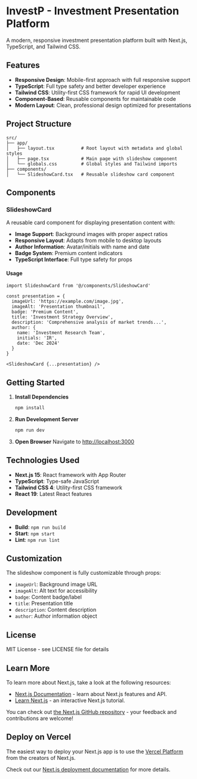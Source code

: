 # InvestP - Investment Presentation Platform

A modern, responsive investment presentation platform built with Next.js, TypeScript, and Tailwind CSS.

## Features

-   **Responsive Design**: Mobile-first approach with full responsive support
-   **TypeScript**: Full type safety and better developer experience
-   **Tailwind CSS**: Utility-first CSS framework for rapid UI development
-   **Component-Based**: Reusable components for maintainable code
-   **Modern Layout**: Clean, professional design optimized for presentations

## Project Structure

```
src/
├── app/
│   ├── layout.tsx          # Root layout with metadata and global styles
│   ├── page.tsx            # Main page with slideshow component
│   └── globals.css         # Global styles and Tailwind imports
├── components/
│   └── SlideshowCard.tsx   # Reusable slideshow card component
```

## Components

### SlideshowCard

A reusable card component for displaying presentation content with:

-   **Image Support**: Background images with proper aspect ratios
-   **Responsive Layout**: Adapts from mobile to desktop layouts
-   **Author Information**: Avatar/initials with name and date
-   **Badge System**: Premium content indicators
-   **TypeScript Interface**: Full type safety for props

#### Usage

```tsx
import SlideshowCard from '@/components/SlideshowCard'

const presentation = {
  imageUrl: 'https://example.com/image.jpg',
  imageAlt: 'Presentation thumbnail',
  badge: 'Premium Content',
  title: 'Investment Strategy Overview',
  description: 'Comprehensive analysis of market trends...',
  author: {
    name: 'Investment Research Team',
    initials: 'IR',
    date: 'Dec 2024'
  }
}

<SlideshowCard {...presentation} />
```

## Getting Started

1. **Install Dependencies**

    ```bash
    npm install
    ```

2. **Run Development Server**

    ```bash
    npm run dev
    ```

3. **Open Browser**
   Navigate to [http://localhost:3000](http://localhost:3000)

## Technologies Used

-   **Next.js 15**: React framework with App Router
-   **TypeScript**: Type-safe JavaScript
-   **Tailwind CSS 4**: Utility-first CSS framework
-   **React 19**: Latest React features

## Development

-   **Build**: `npm run build`
-   **Start**: `npm start`
-   **Lint**: `npm run lint`

## Customization

The slideshow component is fully customizable through props:

-   `imageUrl`: Background image URL
-   `imageAlt`: Alt text for accessibility
-   `badge`: Content badge/label
-   `title`: Presentation title
-   `description`: Content description
-   `author`: Author information object

## License

MIT License - see LICENSE file for details

## Learn More

To learn more about Next.js, take a look at the following resources:

-   [Next.js Documentation](https://nextjs.org/docs) - learn about Next.js features and API.
-   [Learn Next.js](https://nextjs.org/learn) - an interactive Next.js tutorial.

You can check out [the Next.js GitHub repository](https://github.com/vercel/next.js) - your feedback and contributions are welcome!

## Deploy on Vercel

The easiest way to deploy your Next.js app is to use the [Vercel Platform](https://vercel.com/new?utm_medium=default-template&filter=next.js&utm_source=create-next-app&utm_campaign=create-next-app-readme) from the creators of Next.js.

Check out our [Next.js deployment documentation](https://nextjs.org/docs/app/building-your-application/deploying) for more details.
